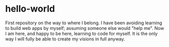 # hello-world
First repository on the way to where I belong.
I have been avoiding learning to build web apps by myself; assuming someone else would "help me". Now I am here, and happy to be here, learning to code for myself. It is the only way I will fully be able to create my visions in full anyway.
